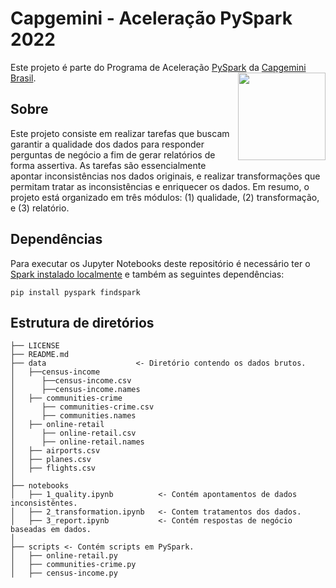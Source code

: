 # Capgemini - Aceleração PySpark 2022

Este projeto é parte do Programa de Aceleração [PySpark](https://spark.apache.org) da [Capgemini Brasil](https://www.capgemini.com/br-pt).
[<img src="https://www.capgemini.com/wp-content/themes/capgemini-komposite/assets/images/logo.svg" align="right" width="140">](https://www.capgemini.com/br-pt)

## Sobre

Este projeto consiste em realizar tarefas que buscam garantir a qualidade dos dados para responder perguntas de negócio a fim de gerar relatórios de forma assertiva. As tarefas são essencialmente apontar inconsistências nos dados originais, e realizar transformações que permitam tratar as inconsistências e enriquecer os dados. Em resumo, o projeto está organizado em três módulos: (1) qualidade, (2) transformação, e (3) relatório.

## Dependências

Para executar os Jupyter Notebooks deste repositório é necessário ter o [Spark instalado localmente](https://spark.apache.org/downloads.html) e também as seguintes dependências:

`pip install pyspark findspark`

## Estrutura de diretórios

```
├── LICENSE
├── README.md
├── data                    <- Diretório contendo os dados brutos.
│   ├──census-income
│      ├──census-income.csv
│      ├──census-income.names
│   ├── communities-crime
│      ├── communities-crime.csv
│      ├── communities.names
│   ├── online-retail
│      ├── online-retail.csv
│      ├── online-retail.names     
│   ├── airports.csv
│   ├── planes.csv
│   ├── flights.csv
│
├── notebooks
│   ├── 1_quality.ipynb          <- Contém apontamentos de dados inconsistêntes.
│   ├── 2_transformation.ipynb   <- Contem tratamentos dos dados.
│   ├── 3_report.ipynb           <- Contém respostas de negócio baseadas em dados.
│
├── scripts <- Contém scripts em PySpark.
│   ├── online-retail.py
│   ├── communities-crime.py
│   ├── census-income.py
```
